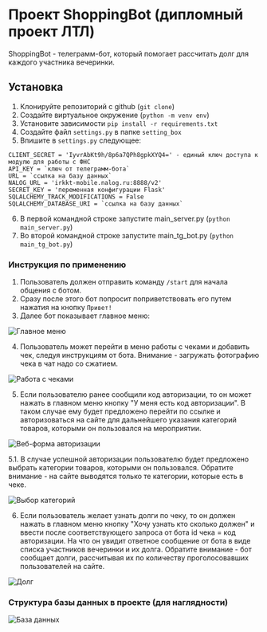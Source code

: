 # Проект ShoppingBot (дипломный проект ЛТЛ)

ShoppingBot - телеграмм-бот, который помогает рассчитать долг для каждого участника вечеринки.

## Установка

1. Клонируйте репозиторий с github (`git clone`)
2. Создайте виртуальное окружение (`python -m venv env`)
3. Установите зависимости `pip install -r requirements.txt`
4. Создайте файл `settings.py` в папке `setting_box`
5. Впишите в `settings.py` следующее:
```
CLIENT_SECRET = 'IyvrAbKt9h/8p6a7QPh8gpkXYQ4=' - единый ключ доступа к модулю для работы с ФНС
API_KEY = `ключ от телеграмм-бота`
URL = `ссылка на базу данных`
NALOG_URL = 'irkkt-mobile.nalog.ru:8888/v2'
SECRET_KEY = 'переменная конфигурации Flask'
SQLALCHEMY_TRACK_MODIFICATIONS = False
SQLALCHEMY_DATABASE_URI = `ссылка на базу данных`
```
6. В первой командной строке запустите main_server.py (`python main_server.py`)
7. Во второй командной строке запустите main_tg_bot.py (`python main_tg_bot.py`)

### Инструкция по применению

1. Пользователь должен отправить команду `/start` для начала общения с ботом.
2. Сразу после этого бот попросит поприветствовать его путем нажатия на кнопку `Привет!`
3. Далее бот показывает главное меню:

![Главное меню](https://raw.githubusercontent.com/Vladislav-opto/Shopping_Bot_Final/main/images/%D0%A1%D0%BD%D0%B8%D0%BC%D0%BE%D0%BA3.PNG)

4. Пользователь может перейти в меню работы с чеками и добавить чек, следуя инструкциям от бота.
Внимание - загружать фотографию чека в чат надо со сжатием.

![Работа с чеками](https://raw.githubusercontent.com/Vladislav-opto/Shopping_Bot_Final/main/images/%D0%A1%D0%BD%D0%B8%D0%BC%D0%BE%D0%BA1.PNG)

5. Если пользователю ранее сообщили код авторизации, то он может нажать в главном меню кнопку "У меня есть код авторизации". В таком случае ему будет предложено перейти по ссылке и авторизоваться на сайте для дальнейшего указания категорий товаров, которыми он пользовался на мероприятии.

![Веб-форма авторизации](https://raw.githubusercontent.com/Vladislav-opto/Shopping_Bot_Final/main/images/%D0%A1%D0%BD%D0%B8%D0%BC%D0%BE%D0%BA5.PNG)

5.1. В случае успешной авторизации пользователю будет предложено выбрать категории товаров, которыми он пользовался.
Обратите внимание - на сайте выводятся только те категории, которые есть в чеке.

![Выбор категорий](https://raw.githubusercontent.com/Vladislav-opto/Shopping_Bot_Final/main/images/%D0%A1%D0%BD%D0%B8%D0%BC%D0%BE%D0%BA6.PNG)

6. Если пользователь желает узнать долги по чеку, то он должен нажать в главном меню кнопку "Хочу узнать кто сколько должен" и ввести после соответствующего запроса от бота id чека = код авторизации.
На что он увидит ответное сообщение от бота в виде списка участников вечеринки и их долга.
Обратите внимание - бот сообщает долги, рассчитывая их по количеству проголосовавших пользователей на сайте.

![Долг](https://raw.githubusercontent.com/Vladislav-opto/Shopping_Bot_Final/main/images/%D0%A1%D0%BD%D0%B8%D0%BC%D0%BE%D0%BA4.PNG)

### Структура базы данных в проекте (для наглядности)

![База данных](https://raw.githubusercontent.com/Vladislav-opto/Shopping_Bot_Final/main/images/db_image.jpg)
